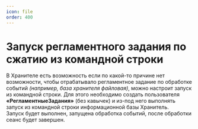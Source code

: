 ```yaml
---
icon: file
order: 400
---
```


# Запуск регламентного задания по сжатию из командной строки

В Хранителе есть возможность если по какой-то причине нет возможности, чтобы отрабатывало регламентное задание по обработке событий *(например, база хранителя файловая)*, можно настроит запуск из командной строки. Для этого необходимо создать пользователя **«РегламентныеЗадания»** (без кавычек) и из-под него выполнять запуск из командной строки информационной базы Хранитель.  
Запуск будет выполнен, запущена обработка событий, после обработки сеанс будет завершен.